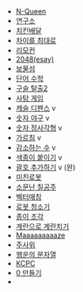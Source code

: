 * [N-Queen](https://www.acmicpc.net/problem/9663)
* [연구소](https://www.acmicpc.net/problem/14502)
* [치킨배달](https://www.acmicpc.net/problem/15686)
* [차이를 최대로](https://www.acmicpc.net/problem/10819)
* [리모컨](https://www.acmicpc.net/problem/1107)
* [2048(esay)](https://www.acmicpc.net/problem/12100)
* [보물섬](https://www.acmicpc.net/problem/2589)
* [단어 수학](https://www.acmicpc.net/problem/1339) 
* [구슬 탈출2](https://www.acmicpc.net/problem/13460) 
* [사탕 게임](https://www.acmicpc.net/problem/3085)
* [캐슬 디펜스](https://www.acmicpc.net/problem/17135) v
* [숫자 야구](https://www.acmicpc.net/problem/2503) v 
* [숫자 정사각형](https://www.acmicpc.net/problem/1051) v 
* [가르침](https://www.acmicpc.net/problem/1062) v 
* [감소하는 수](https://www.acmicpc.net/problem/1038) v 
* [색종이 붙이기](https://www.acmicpc.net/problem/17136) v 
* [괄호 추가하기](https://www.acmicpc.net/problem/16637) v (완)
* [미친로봇](https://www.acmicpc.net/problem/1405)
* [소문난 칠공주](https://www.acmicpc.net/problem/1941)
* [벡터매칭](https://www.acmicpc.net/problem/1007)
* [로봇 청소기](https://www.acmicpc.net/problem/4991)
* [종이 조각](https://www.acmicpc.net/problem/14391)
* [계란으로 계란치기](https://www.acmicpc.net/problem/16987)
* [Maaaaaaaaaze](https://www.acmicpc.net/problem/16985)
* [주사위](https://www.acmicpc.net/problem/2116)
* [행운의 문자열](https://www.acmicpc.net/problem/1342)
* [KCPC](https://www.acmicpc.net/problem/3758)
* [0 만들기](https://www.acmicpc.net/problem/7490)
* [](https://www.acmicpc.net/problem/1034)
